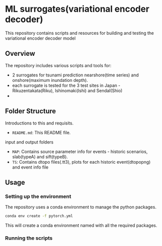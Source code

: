 # ML surrogates(variational encoder decoder) 
This repository contains scripts and resources for building and testing the variational encoder decoder model 

## Overview
The repository includes various scripts and tools for:
- 2 surrogates for tsunami prediction nearshore(time series) and onshore(maximum inundation depth).
- each surrogate is tested for the 3 test sites in Japan - Rikuzentakata(Riku), Ishinomaki(Ishi) and SendaI(Shio)
- 

## Folder Structure
Introductions to this and requisits.
- `README.md`: This README file.

input and output folders
- `MAP`: Contains source parameter info for events - historic scenarios, slab(typeA) and sift(typeB).
- `TS`: Contains dtopo files(.tt3), plots for each historic event(dtopopng) and event info file

## Usage

### Setting up the environment
The repository uses a conda environment to manage the python packages.

```bash
conda env create -f pytorch.yml
```
This will create a conda environment named with all the required packages.

### Running the scripts